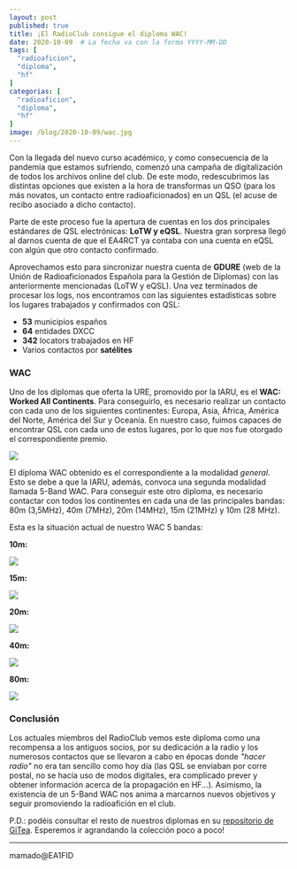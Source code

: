 ```yaml
---
layout: post
published: true
title: ¡El RadioClub consigue el diploma WAC!
date: 2020-10-09  # La fecha va con la forma YYYY-MM-DD
tags: [
  "radioaficion",
  "diploma",
  "hf"
]
categorias: [
  "radioaficion",
  "diploma",
  "hf"
]
image: /blog/2020-10-09/wac.jpg
---
```


Con la llegada del nuevo curso académico, y como consecuencia de la pandemia que estamos sufriendo, comenzó una campaña de digitalización de todos los archivos online del club. De este modo, redescubrimos las distintas opciones que existen a la hora de transformas un QSO (para los más novatos, un contacto entre radioaficionados) en un QSL (el acuse de recibo asociado a dicho contacto).

Parte de este proceso fue la apertura de cuentas en los dos principales estándares de QSL electrónicas: **LoTW y eQSL**. Nuestra gran sorpresa llegó al darnos cuenta de que el EA4RCT ya contaba con una cuenta en eQSL con algún que otro contacto confirmado. 

Aprovechamos esto para sincronizar nuestra cuenta de **GDURE** (web de la Unión de Radioaficionados Española para la Gestión de Diplomas) con las anteriormente mencionadas (LoTW y eQSL). Una vez terminados de procesar los logs, nos encontramos con las siguientes estadísticas sobre los lugares trabajados y confirmados con QSL:

- **53** municipios españos
- **64** entidades DXCC
- **342** locators trabajados en HF
- Varios contactos por **satélites**

### WAC

Uno de los diplomas que oferta la URE, promovido por la IARU, es el **WAC: Worked All Continents**. Para conseguirlo, es necesario realizar un contacto con cada uno de los siguientes continentes: Europa, Asia, África, América del Norte, América del Sur y Oceanía. En nuestro caso, fuimos capaces de encontrar QSL con cada uno de estos lugares, por lo que nos fue otorgado el correspondiente premio.

![](/blog/2020-10-09/wac.jpg)

El diploma WAC obtenido es el correspondiente a la modalidad _general_. Esto se debe a que la IARU, además, convoca una segunda modalidad llamada 5-Band WAC. Para conseguir este otro diploma, es necesario contactar con todos los continentes en cada una de las principales bandas: 80m (3,5MHz), 40m (7MHz), 20m (14MHz), 15m (21MHz) y 10m (28 MHz).

Esta es la situación actual de nuestro WAC 5 bandas:

**10m:**

![](/blog/2020-10-09/10m.jpg)

**15m:**

![](/blog/2020-10-09/15m.jpg)

**20m:**

![](/blog/2020-10-09/20m.jpg)

**40m:**

![](/blog/2020-10-09/40m.jpg)

**80m:**

![](/blog/2020-10-09/80m.jpg)

### Conclusión

Los actuales miembros del RadioClub vemos este diploma como una recompensa a los antiguos socios, por su dedicación a la radio y los numerosos contactos que se llevaron a cabo en épocas donde _"hacer radio"_ no era tan sencillo como hoy día (las QSL se enviaban por corre postal, no se hacía uso de modos digitales, era complicado prever y obtener información acerca de la propagación en HF...). Asimismo, la existencia de un 5-Band WAC nos anima a marcarnos nuevos objetivos y seguir promoviendo la radioafición en el club.

P.D.: podéis consultar el resto de nuestros diplomas en su [repositorio de GiTea](https://git.radio.clubs.etsit.upm.es/junta/diplomas). Esperemos ir agrandando la colección poco a poco!

-------
mamado@EA1FID
